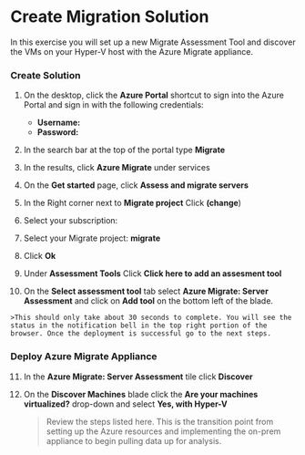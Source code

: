# Create Migration Solution

In this exercise you will set up a new Migrate Assessment Tool and discover the VMs on your Hyper-V host with the Azure Migrate appliance.

### Create Solution

1. On the desktop, click the **Azure Portal** shortcut to sign into the Azure Portal and sign in with the following credentials:

	* **Username:** <inject key="AzureAdUserEmail" />
	* **Password:** <inject key="AzureAdUserPassword" />

2.  In the search bar at the top of the portal type **Migrate**
3.  In the results, click **Azure Migrate** under services
4.	On the **Get started** page, click **Assess and migrate servers**
5.  In the Right corner next to **Migrate project** Click **(change**)
6.  Select your subscription: **<inject key="subscriptionName" />**
7.  Select your Migrate project: **<copy><inject key="resourceGroupName"  copy="false" />migrate</copy>**
8.  Click **Ok**
9.  Under **Assessment Tools** Click **Click here to add an assesment tool**
10.  On the **Select assessment tool** tab select **Azure Migrate: Server Assessment** and click on **Add tool** on the bottom left of the blade.


	>This should only take about 30 seconds to complete. You will see the status in the notification bell in the top right portion of the browser. Once the deployment is successful go to the next steps. 

### Deploy Azure Migrate Appliance

11. In the **Azure Migrate: Server Assessment** tile click **Discover**
12. On the **Discover Machines** blade click the **Are your machines virtualized?** drop-down and select **Yes, with Hyper-V**

	>Review the steps listed here. This is the transition point from setting up the Azure resources and implementing the on-prem appliance to begin pulling data up for analysis.
